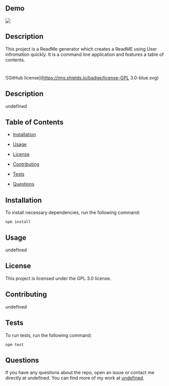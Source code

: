 ## Demo
![](images/ReadMEGif.gif) 
## Description
This project is a ReadMe generator which creates a ReadME using User infromation quickly. It is a command line application and features a table of contents.
# 
![GitHub license](https://img.shields.io/badge/license-GPL 3.0-blue.svg)

## Description

undefined

## Table of Contents 

* [Installation](#installation)

* [Usage](#usage)

* [License](#license)

* [Contributing](#contributing)

* [Tests](#tests)

* [Questions](#questions)

## Installation

To install necessary dependencies, run the following command:

```
npm install
```

## Usage

undefined

## License

This project is licensed under the GPL 3.0 license.
  
## Contributing

undefined

## Tests

To run tests, run the following command:

```
npm test
```

## Questions

If you have any questions about the repo, open an issue or contact me directly at undefined. You can find more of my work at [undefined](https://github.com/undefined/).

